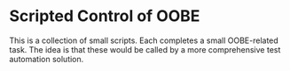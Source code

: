 # Scripted Control of OOBE

This is a collection of small scripts.  Each completes a small OOBE-related task.  The idea is that these would be called by a more comprehensive test automation solution.
